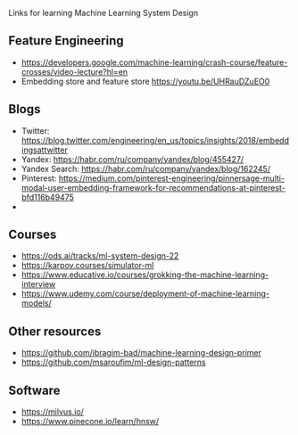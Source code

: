 Links for learning Machine Learning System Design

## Feature Engineering
 - https://developers.google.com/machine-learning/crash-course/feature-crosses/video-lecture?hl=en
 - Embedding store and feature store https://youtu.be/UHRauDZuEO0

## Blogs
 - Twitter: https://blog.twitter.com/engineering/en_us/topics/insights/2018/embeddingsattwitter
 - Yandex: https://habr.com/ru/company/yandex/blog/455427/
 - Yandex Search: https://habr.com/ru/company/yandex/blog/162245/
 - Pinterest: https://medium.com/pinterest-engineering/pinnersage-multi-modal-user-embedding-framework-for-recommendations-at-pinterest-bfd116b49475
 - 
 

## Courses
 - https://ods.ai/tracks/ml-system-design-22
 - https://karpov.courses/simulator-ml
 - https://www.educative.io/courses/grokking-the-machine-learning-interview
 - https://www.udemy.com/course/deployment-of-machine-learning-models/

## Other resources
 - https://github.com/ibragim-bad/machine-learning-design-primer
 - https://github.com/msaroufim/ml-design-patterns

## Software
 - https://milvus.io/
 - https://www.pinecone.io/learn/hnsw/
